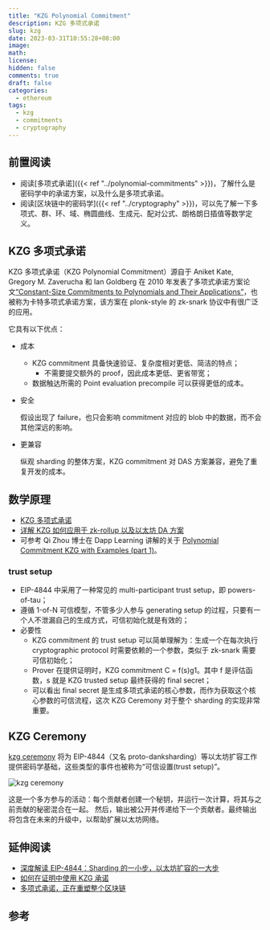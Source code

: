 ```yaml
---
title: "KZG Polynomial Commitment"
description: KZG 多项式承诺
slug: kzg
date: 2023-03-31T10:55:28+08:00
image:
math:
license:
hidden: false
comments: true
draft: false
categories:
  - ethereum
tags:
  - kzg
  - commitments
  - cryptography
---
```


## 前置阅读

- 阅读[多项式承诺]({{< ref "../polynomial-commitments" >}})，了解什么是密码学中的承诺方案，以及什么是多项式承诺。
- 阅读[区块链中的密码学]({{< ref "../cryptography" >}})，可以先了解一下多项式、群、环、域、椭圆曲线、生成元、配对公式、朗格朗日插值等数学定义。

## KZG 多项式承诺

KZG 多项式承诺（KZG Polynomial Commitment）源自于 Aniket Kate, Gregory M. Zaverucha 和 Ian Goldberg 在 2010 年发表了多项式承诺方案论文[“Constant-Size Commitments to Polynomials and Their Applications”](https://www.iacr.org/archive/asiacrypt2010/6477178/6477178.pdf)，也被称为卡特多项式承诺方案，该方案在 plonk-style 的 zk-snark 协议中有很广泛的应用。

它具有以下优点：

- 成本
  - KZG commitment 具备快速验证、复杂度相对更低、简洁的特点；
    - 不需要提交额外的 proof，因此成本更低、更省带宽；
  - 数据触达所需的 Point evaluation precompile 可以获得更低的成本。
- 安全

  假设出现了 failure，也只会影响 commitment 对应的 blob 中的数据，而不会其他深远的影响。

- 更兼容

  纵观 sharding 的整体方案，KZG commitment 对 DAS 方案兼容，避免了重复开发的成本。

## 数学原理

- [KZG 多项式承诺](https://dankradfeist.de/ethereum/2021/10/13/kate-polynomial-commitments-mandarin.html)
- [详解 KZG 如何应用于 zk-rollup 以及以太坊 DA 方案](https://www.defidaonews.com/article/6784542)
- 可参考 Qi Zhou 博士在 Dapp Learning 讲解的关于 [Polynomial Commitment KZG with Examples (part 1)](https://www.youtube.com/watch?v=n4eiiCDhTes)。

### trust setup

- EIP-4844 中采用了一种常见的 multi-participant trust setup，即 powers-of-tau；
- 遵循 1-of-N 可信模型，不管多少人参与 generating setup 的过程，只要有一个人不泄漏自己的生成方式，可信初始化就是有效的；
- 必要性
  - KZG commitment 的 trust setup 可以简单理解为：生成一个在每次执行 cryptographic protocol 时需要依赖的一个参数，类似于 zk-snark 需要可信初始化；
  - Prover 在提供证明时，KZG commitment C = f(s)g1。其中 f 是评估函数，s 就是 KZG trusted setup 最终获得的 final secret；
  - 可以看出 final secret 是生成多项式承诺的核心参数，而作为获取这个核心参数的可信流程，这次 KZG Ceremony 对于整个 sharding 的实现非常重要。

## KZG Ceremony

[kzg ceremony](https://ceremony.ethereum.org/) 将为 EIP-4844（又名 proto-danksharding）等以太坊扩容工作提供密码学基础，这些类型的事件也被称为“可信设置(trust setup)”。

![kzg ceremony](https://www.chaincatcher.com/upload/image/20230130/1675042683843709.jpg)

这是一个多方参与的活动：每个贡献者创建一个秘钥，并运行一次计算，将其与之前贡献的秘密混合在一起。 然后，输出被公开并传递给下一个贡献者。最终输出将包含在未来的升级中，以帮助扩展以太坊网络。

## 延伸阅读

- [深度解读 EIP-4844：Sharding 的一小步，以太坊扩容的一大步](https://www.chaincatcher.com/article/2086654)
- [如何在证明中使用 KZG 承诺](https://www.ethereum.cn/Technology/kzg-commitments-in-proofs)
- [多项式承诺，正在重塑整个区块链](https://web3caff.com/zh/archives/38949)

## 参考
